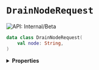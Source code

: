 # `DrainNodeRequest`


![API: Internal/Beta](https://img.shields.io/static/v1?label=API&message=Internal/Beta&color=red&style=flat-square)



```kotlin
data class DrainNodeRequest(
    val node: String,
)
```

<details>
<summary>
<b>Properties</b>
</summary>

<details>
<summary>
<code>node</code>: <code><code><a href='https://kotlinlang.org/api/latest/jvm/stdlib/kotlin/-string/'>String</a></code></code>
</summary>





</details>



</details>

